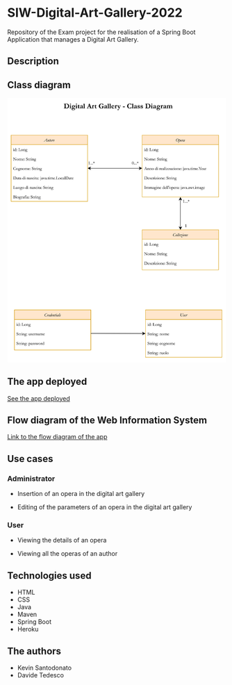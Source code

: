 # SIW-Digital-Art-Gallery-2022
Repository of the Exam project for the realisation of a Spring Boot Application that manages a Digital Art Gallery.

## Description

## Class diagram

![SIW_Digital_Art_Gallery-Class_Diagram](/SIW-Digital-Art-Gallery-2022-Class_Diagram/SIW_Digital_Art_Gallery-Class_Diagram.drawio.png)

## The app deployed

[See the app deployed](https://siw-digital-art-gallery-2022.herokuapp.com/)

## Flow diagram of the Web Information System

[Link to the flow diagram of the app](https://miro.com/app/board/uXjVOzW6hpA=/)

## Use cases

### Administrator

- Insertion of an opera in the digital art gallery

- Editing of the parameters of an opera in the digital art gallery

### User

- Viewing the details of an opera

- Viewing all the operas of an author

## Technologies used

- HTML
- CSS
- Java
- Maven
- Spring Boot
- Heroku

## The authors

- Kevin Santodonato
- Davide Tedesco
